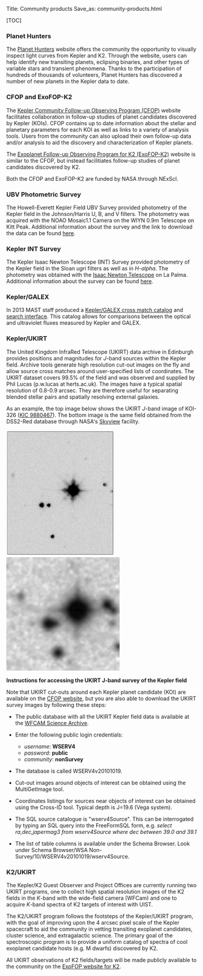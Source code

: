 Title: Community products
Save_as: community-products.html

[TOC]

### Planet Hunters

The [Planet Hunters](http://www.planethunters.org/) website offers the community the opportunity to
visually inspect light curves from Kepler and K2.  Through the
website, users can help identify
new transiting planets, eclipsing binaries, and other types of
variable stars and transient phenomena. Thanks to the participation of hundreds of thousands
of volunteers, Planet Hunters has discovered a number of new planets
in the Kepler data to date.

### CFOP and ExoFOP-K2

The [Kepler Community Follow-up Observing Program (CFOP)](https://cfop.ipac.caltech.edu/home/) website
facilitates collaboration in follow-up studies of planet
candidates discovered by Kepler (KOIs).  CFOP contains up to date information
about the stellar and planetary parameters for each KOI as well as
links to a variety of analysis tools.  Users from the community can
also upload their own follow-up data and/or analysis to aid the
discovery and characterization of Kepler planets.

The
[Exoplanet Follow-up Observing Program for K2 (ExoFOP-K2)](https://cfop.ipac.caltech.edu/k2/)
website is similar to the CFOP, but instead facilitiates follow-up
studies of planet candidates discovered by K2.

Both the CFOP and ExoFOP-K2 are funded by NASA through NExScI.

### UBV Photometric Survey

The Howell-Everett Kepler Field UBV Survey provided photometry of the
Kepler field in the
Johnson/Harris U, B, and V filters.  The
photometry was acquired with the NOAO Mosaic1.1 Camera on the
WIYN 0.9m Telescope on Kitt Peak.  Additional information about the
survey and the link to download the data can be found [here](https://archive.stsci.edu/prepds/kplrubv/).

### Kepler INT Survey

The Kepler Isaac Newton Telescope (INT) Survey provided photometry of the Kepler field in the Sloan *ugri* filters as
well as in *H-alpha*.  The photometry was obtained with the [Isaac Newton
Telescope](http://www.ing.iac.es/astronomy/telescopes/int/) on La Palma.  Additional information about the survey can be found [here](http://www2.warwick.ac.uk/fac/sci/physics/research/astro/research/kis/).

### Kepler/GALEX

In 2013 MAST staff produced a [Kepler/GALEX cross match catalog](https://archive.stsci.edu/kepler/catalogs.html) and
[search interface](http://archive.stsci.edu/kepler/kgmatch/search.php).
This catalog allows for comparisons between the optical and
ultraviolet fluxes measured by Kepler and GALEX.

### Kepler/UKIRT

The United Kingdom InfraRed Telescope (UKIRT) data archive in Edinburgh provides positions and magnitudes
for *J*-band sources within the Kepler field. Archive tools generate
high resolution cut-out images on the fly and allow source cross
matches around user-specified lists of coordinates. The UKIRT dataset
covers 99.5% of the field and was observed and supplied by Phil Lucas
(p.w.lucas at herts.ac.uk). The images have a typical spatial
resolution of 0.8-0.9 arcsec. They are therefore useful for separating
blended stellar pairs and spatially resolving external galaxies.

As an example, the top image below shows the UKIRT *J*-band image of KOI-326
([KIC 9880467](http://archive.stsci.edu//kepler/data_search/search.php?action=Search&ktc_kepler_id=9880467)). The
bottom image is the same field obtained from the DSS2-Red database
through NASA's
[Skyview](http://skyview.gsfc.nasa.gov/current/cgi/titlepage.pl)
facility. 

<img class="img-responsive" style="max-width:57%;" src="images/KOI326_UKIRT_J_correct.png">
<img class="img-responsive" style="min-width:57%;" src="images/koi326_DSS2red_1amin.png">

**Instructions for accessing the UKIRT J-band survey of the
Kepler field**

Note that UKIRT cut-outs around each Kepler planet candidate (KOI) are available
on the [CFOP website](https://cfop.ipac.caltech.edu/home/), but you are also
able to download the UKIRT survey images by following these steps:

* The public database with all the UKIRT Kepler field data is available at the [WFCAM Science Archive](http://wsa.roe.ac.uk//login.html).
* Enter the following public login credentials:


	* *username*: **WSERV4**
   	* *password*: **public**
	* *community*: **nonSurvey**
	
	
* The database is called WSERV4v20101019.
* Cut-out images around objects of interest can be obtained using the MultiGetImage tool.
* Coordinates listings for sources near objects of interest can be obtained using the Cross-ID tool. Typical depth is J=19.6 (Vega system).
* The SQL source catalogue is "wserv4Source". This can be interrogated by typing an SQL query into the FreeFormSQL form, e.g. *select ra,dec,japermag3 from wserv4Source where dec between 39.0 and 39.1*
* The list of table columns is available under the Schema Browser. Look under Schema Browser/WSA Non-Survey/10/WSERV4v20101019/wserv4Source.

### K2/UKIRT

The Kepler/K2 Guest Observer and Project Offices are currently running
two UKIRT programs, one to collect high spatial resolution images of
the K2 fields in the *K*-band with the wide-field camera (WFCam) and one to acquire *K*-band
spectra of K2 targets of interest with UIST.

The K2/UKIRT program follows the footsteps of the Kepler/UKIRT
program, with the goal of improving upon the 4 arcsec pixel scale of the Kepler
spacecraft to aid the community in vetting transiting exoplanet
candidates, cluster science, and extragalactic science.  The primary goal of the spectroscopic program
is to provide a uniform catalog of spectra of cool exoplanet candidate
hosts (e.g. M dwarfs) discovered by K2.

All UKIRT observations of K2 fields/targets will be made publicly available to the community on the [ExoFOP website for K2](https://cfop.ipac.caltech.edu/k2/).
